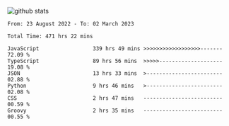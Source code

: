 
![github stats](https://github-readme-stats.vercel.app/api?username=realmahd1&show_icons=true&theme=codeSTACKr&hide_rank=true&count_private=true)

<!--START_SECTION:waka-->

```text
From: 23 August 2022 - To: 02 March 2023

Total Time: 471 hrs 22 mins

JavaScript                 339 hrs 49 mins >>>>>>>>>>>>>>>>>>-------   72.09 %
TypeScript                 89 hrs 56 mins  >>>>>--------------------   19.08 %
JSON                       13 hrs 33 mins  >------------------------   02.88 %
Python                     9 hrs 46 mins   >------------------------   02.08 %
CSS                        2 hrs 47 mins   -------------------------   00.59 %
Groovy                     2 hrs 35 mins   -------------------------   00.55 %
```

<!--END_SECTION:waka-->
